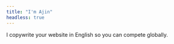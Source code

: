 ```yaml
---
title: "I'm Ajin"
headless: true
---
```


I copywrite your website in English so you can compete globally.
